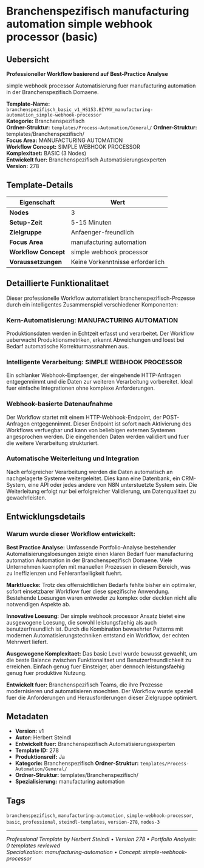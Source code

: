 # Branchenspezifisch manufacturing automation simple webhook processor (basic)

## Uebersicht

**Professioneller Workflow basierend auf Best-Practice Analyse**

simple webhook processor Automatisierung fuer manufacturing automation in der Branchenspezifisch Domaene.

**Template-Name:** `branchenspezifisch_basic_v1_HS153.BIYMV_manufacturing-automation_simple-webhook-processor`  
**Kategorie:** Branchenspezifisch  
**Ordner-Struktur:** `templates/Process-Automation/General/`
**Ordner-Struktur:** templates/Branchenspezifisch/  
**Focus Area:** MANUFACTURING AUTOMATION  
**Workflow Concept:** SIMPLE WEBHOOK PROCESSOR  
**Komplexitaet:** BASIC (3 Nodes)  
**Entwickelt fuer:** Branchenspezifisch Automatisierungsexperten  
**Version:** 278

## Template-Details

| **Eigenschaft** | **Wert** |
|------------------|----------|
| **Nodes** | 3 |
| **Setup-Zeit** | 5-15 Minuten |
| **Zielgruppe** | Anfaenger-freundlich |
| **Focus Area** | manufacturing automation |
| **Workflow Concept** | simple webhook processor |
| **Voraussetzungen** | Keine Vorkenntnisse erforderlich |

## Detaillierte Funktionalitaet

Dieser professionelle Workflow automatisiert branchenspezifisch-Prozesse durch ein intelligentes Zusammenspiel verschiedener Komponenten:

### Kern-Automatisierung: MANUFACTURING AUTOMATION
Produktionsdaten werden in Echtzeit erfasst und verarbeitet. Der Workflow ueberwacht Produktionsmetriken, erkennt Abweichungen und loest bei Bedarf automatische Korrekturmassnahmen aus.

### Intelligente Verarbeitung: SIMPLE WEBHOOK PROCESSOR
Ein schlanker Webhook-Empfaenger, der eingehende HTTP-Anfragen entgegennimmt und die Daten zur weiteren Verarbeitung vorbereitet. Ideal fuer einfache Integrationen ohne komplexe Anforderungen.

### Webhook-basierte Datenaufnahme
Der Workflow startet mit einem HTTP-Webhook-Endpoint, der POST-Anfragen entgegennimmt. Dieser Endpoint ist sofort nach Aktivierung des Workflows verfuegbar und kann von beliebigen externen Systemen angesprochen werden. Die eingehenden Daten werden validiert und fuer die weitere Verarbeitung strukturiert.

### Automatische Weiterleitung und Integration
Nach erfolgreicher Verarbeitung werden die Daten automatisch an nachgelagerte Systeme weitergeleitet. Dies kann eine Datenbank, ein CRM-System, eine API oder jedes andere von N8N unterstuetzte System sein. Die Weiterleitung erfolgt nur bei erfolgreicher Validierung, um Datenqualitaet zu gewaehrleisten.





## Entwicklungsdetails

### Warum wurde dieser Workflow entwickelt:

**Best Practice Analyse:** Umfassende Portfolio-Analyse bestehender Automatisierungsloesungen zeigte einen klaren Bedarf fuer manufacturing automation Automation in der Branchenspezifisch Domaene. Viele Unternehmen kaempfen mit manuellen Prozessen in diesem Bereich, was zu Ineffizienzen und Fehleranfaelligkeit fuehrt.

**Marktluecke:** Trotz des offensichtlichen Bedarfs fehlte bisher ein optimaler, sofort einsetzbarer Workflow fuer diese spezifische Anwendung. Bestehende Loesungen waren entweder zu komplex oder deckten nicht alle notwendigen Aspekte ab.

**Innovative Loesung:** Der simple webhook processor Ansatz bietet eine ausgewogene Loesung, die sowohl leistungsfaehig als auch benutzerfreundlich ist. Durch die Kombination bewaehrter Patterns mit modernen Automatisierungstechniken entstand ein Workflow, der echten Mehrwert liefert.

**Ausgewogene Komplexitaet:** Das basic Level wurde bewusst gewaehlt, um die beste Balance zwischen Funktionalitaet und Benutzerfreundlichkeit zu erreichen. Einfach genug fuer Einsteiger, aber dennoch leistungsfaehig genug fuer produktive Nutzung.

**Entwickelt fuer:** Branchenspezifisch Teams, die ihre Prozesse modernisieren und automatisieren moechten. Der Workflow wurde speziell fuer die Anforderungen und Herausforderungen dieser Zielgruppe optimiert.

## Metadaten

- **Version:** v1
- **Autor:** Herbert Steindl
- **Entwickelt fuer:** Branchenspezifisch Automatisierungsexperten
- **Template ID:** 278
- **Produktionsreif:** Ja
- **Kategorie:** Branchenspezifisch
**Ordner-Struktur:** `templates/Process-Automation/General/`
- **Ordner-Struktur:** templates/Branchenspezifisch/
- **Spezialisierung:** manufacturing automation

## Tags

`branchenspezifisch`, `manufacturing-automation`, `simple-webhook-processor`, `basic`, `professional`, `steindl-templates`, `version-278`, `nodes-3`

---

*Professional Template by Herbert Steindl • Version 278 • Portfolio Analysis: 0 templates reviewed*  
*Specialization: manufacturing-automation • Concept: simple-webhook-processor*